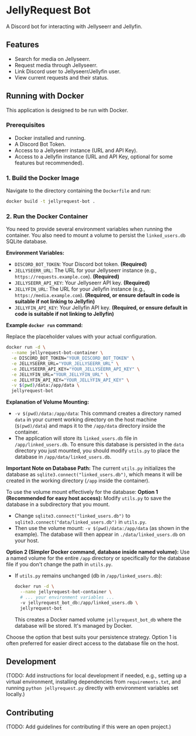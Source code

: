 # JellyRequest Bot

A Discord bot for interacting with Jellyseerr and Jellyfin.

## Features

-   Search for media on Jellyseerr.
-   Request media through Jellyseerr.
-   Link Discord user to Jellyseerr/Jellyfin user.
-   View current requests and their status.

## Running with Docker

This application is designed to be run with Docker.

### Prerequisites

-   Docker installed and running.
-   A Discord Bot Token.
-   Access to a Jellyseerr instance (URL and API Key).
-   Access to a Jellyfin instance (URL and API Key, optional for some features but recommended).

### 1. Build the Docker Image

Navigate to the directory containing the `Dockerfile` and run:

```bash
docker build -t jellyrequest-bot .
```

### 2. Run the Docker Container

You need to provide several environment variables when running the container. You also need to mount a volume to persist the `linked_users.db` SQLite database.

**Environment Variables:**

*   `DISCORD_BOT_TOKEN`: Your Discord bot token. **(Required)**
*   `JELLYSEERR_URL`: The URL for your Jellyseerr instance (e.g., `https://requests.example.com`). **(Required)**
*   `JELLYSEERR_API_KEY`: Your Jellyseerr API key. **(Required)**
*   `JELLYFIN_URL`: The URL for your Jellyfin instance (e.g., `https://media.example.com`). **(Required, or ensure default in code is suitable if not linking to Jellyfin)**
*   `JELLYFIN_API_KEY`: Your Jellyfin API key. **(Required, or ensure default in code is suitable if not linking to Jellyfin)**

**Example `docker run` command:**

Replace the placeholder values with your actual configuration.

```bash
docker run -d \
  --name jellyrequest-bot-container \
  -e DISCORD_BOT_TOKEN="YOUR_DISCORD_BOT_TOKEN" \
  -e JELLYSEERR_URL="YOUR_JELLYSEERR_URL" \
  -e JELLYSEERR_API_KEY="YOUR_JELLYSEERR_API_KEY" \
  -e JELLYFIN_URL="YOUR_JELLYFIN_URL" \
  -e JELLYFIN_API_KEY="YOUR_JELLYFIN_API_KEY" \
  -v $(pwd)/data:/app/data \
  jellyrequest-bot
```

**Explanation of Volume Mounting:**

*   `-v $(pwd)/data:/app/data`: This command creates a directory named `data` in your current working directory on the host machine (`$(pwd)/data`) and maps it to the `/app/data` directory inside the container.
*   The application will store its `linked_users.db` file in `/app/linked_users.db`. To ensure this database is persisted in the `data` directory you just mounted, you should modify `utils.py` to place the database in `/app/data/linked_users.db`.

**Important Note on Database Path:**
The current `utils.py` initializes the database as `sqlite3.connect("linked_users.db")`, which means it will be created in the working directory (`/app` inside the container).

To use the volume mount effectively for the database:
**Option 1 (Recommended for easy host access):** Modify `utils.py` to save the database in a subdirectory that you mount.
   - Change `sqlite3.connect("linked_users.db")` to `sqlite3.connect("data/linked_users.db")` in `utils.py`.
   - Then use the volume mount: `-v $(pwd)/data:/app/data` (as shown in the example). The database will then appear in `./data/linked_users.db` on your host.

**Option 2 (Simpler Docker command, database inside named volume):** Use a named volume for the entire `/app` directory or specifically for the database file if you don't change the path in `utils.py`.
   - If `utils.py` remains unchanged (db in `/app/linked_users.db`):
     ```bash
     docker run -d \
       --name jellyrequest-bot-container \
       # ... your environment variables ...
       -v jellyrequest_bot_db:/app/linked_users.db \
       jellyrequest-bot
     ```
     This creates a Docker named volume `jellyrequest_bot_db` where the database will be stored. It's managed by Docker.

Choose the option that best suits your persistence strategy. Option 1 is often preferred for easier direct access to the database file on the host.

## Development

(TODO: Add instructions for local development if needed, e.g., setting up a virtual environment, installing dependencies from `requirements.txt`, and running `python jellyrequest.py` directly with environment variables set locally.)

## Contributing

(TODO: Add guidelines for contributing if this were an open project.)
```
